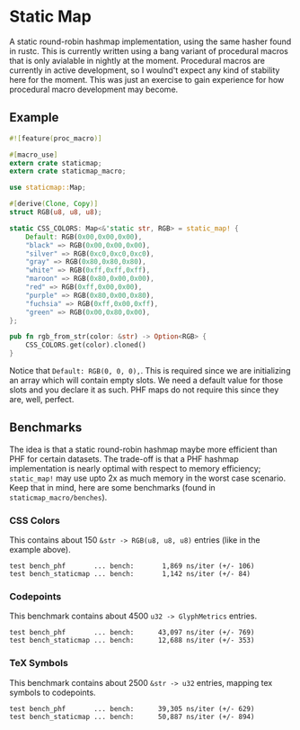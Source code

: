 # Static Map

A static round-robin hashmap implementation, using the same hasher found in rustc. This is currently written using
a bang variant of procedural macros that is only avialable in nightly at the moment.  Procedural macros are currently
in active development, so I woulnd't expect any kind of stability here for the moment.  This was just an exercise
to gain experience for how procedural macro development may become.

## Example

```rust
#![feature(proc_macro)]

#[macro_use]
extern crate staticmap;
extern crate staticmap_macro;

use staticmap::Map;

#[derive(Clone, Copy)]
struct RGB(u8, u8, u8);

static CSS_COLORS: Map<&'static str, RGB> = static_map! {
    Default: RGB(0x00,0x00,0x00),
    "black" => RGB(0x00,0x00,0x00),
    "silver" => RGB(0xc0,0xc0,0xc0),
    "gray" => RGB(0x80,0x80,0x80),
    "white" => RGB(0xff,0xff,0xff),
    "maroon" => RGB(0x80,0x00,0x00),
    "red" => RGB(0xff,0x00,0x00),
    "purple" => RGB(0x80,0x00,0x80),
    "fuchsia" => RGB(0xff,0x00,0xff),
    "green" => RGB(0x00,0x80,0x00),
};

pub fn rgb_from_str(color: &str) -> Option<RGB> {
    CSS_COLORS.get(color).cloned()
}
```
Notice that `Default: RGB(0, 0, 0),`.  This is required since we are initializing an array which will contain empty slots.
We need a default value for those slots and you declare it as such.  PHF maps do not require this since they are, well, perfect.

## Benchmarks

The idea is that a static round-robin hashmap maybe more efficient than PHF for certain datasets.  The trade-off is that a PHF hashmap
implementation is nearly optimal with respect to memory efficiency; `static_map!` may use upto 2x as much memory in the worst case scenario.
Keep that in mind, here are some benchmarks (found in `staticmap_macro/benches`).

### CSS Colors

This contains about 150 `&str -> RGB(u8, u8, u8)` entries (like in the example above).  

```
test bench_phf       ... bench:       1,869 ns/iter (+/- 106)
test bench_staticmap ... bench:       1,142 ns/iter (+/- 84)
```

### Codepoints

This benchmark contains about 4500 `u32 -> GlyphMetrics` entries.

```
test bench_phf       ... bench:      43,097 ns/iter (+/- 769)
test bench_staticmap ... bench:      12,688 ns/iter (+/- 353)
```

### TeX Symbols

This benchmark contains about 2500 `&str -> u32` entries, mapping tex symbols to codepoints.

```
test bench_phf       ... bench:      39,305 ns/iter (+/- 629)
test bench_staticmap ... bench:      50,887 ns/iter (+/- 894)
```
